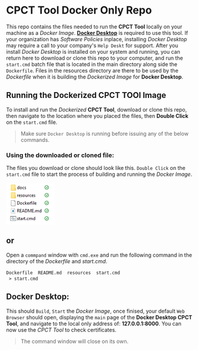 # CPCT Tool Docker Only Repo

This repo contains the files needed to run the **CPCT Tool** locally on your machine as a *Docker Image*.
[**Docker Desktop**](https://www.docker.com) is required to use this tool. If your organization has *Software Policies* inplace, installing
*Docker Desktop* may require a call to your company's `Help Deskt` for support. After you install *Docker Desktop* is installed on your system and running, you can return here to download or clone this repo to your computer, and run the `start.cmd` batch file that is located in the main directory along side the `Dockerfile`. Files in the resources directory are there to be used by the *Dockerfile* when it is building the *Dockerized Image* for **Docker Desktop**.

## Running the Dockerized CPCT TOOl Image

To install and run the *Dockerized* **CPCT Tool**, download or clone this repo, then navigate to the location where you placed the files, then **Double Click** on the `start.cmd` file. 
> Make sure `Docker Desktop` is running before issuing any of the below commands. 


### Using the downloaded or cloned file:

The files you download or clone should look like this. `Double Click` on the `start.cmd` file to start the process of building and running the *Docker Image*.
<br/><br/>
![](docs/images/local_files.png)

## or

Open a `commpand` window with `cmd.exe` and run the following command in the directory of the *Dockerfile* and *start.cmd*.  
```shell
Dockerfile  README.md  resources  start.cmd
 > start.cmd
```

## Docker Desktop:

This should `Build`, `Start` the *Docker Image*, once finised, your default `Web Browser` should open, displaying the `main` page of the **Docker Desktop CPCT Tool**, and navigate to the local only address of: **127.0.0.1:8000**. You can now use the *CPCT Tool* to check certificates. 

> The command window will close on its own. 


